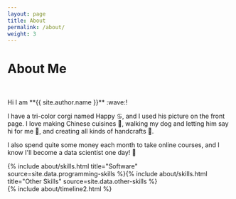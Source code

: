 ```yaml
---
layout: page
title: About
permalink: /about/
weight: 3
---
```


# **About Me**

<p>
  <br>
</p>
Hi I am **{{ site.author.name }}** :wave:!

I have a tri-color corgi named Happy ♋, and I used his picture on the front page. I love making Chinese cuisines 🥟, walking my dog and letting him say hi for me 🦮, and creating all kinds of handcrafts 🧩. 

I also spend quite some money each month to take online courses, and I know I'll become a data scientist one day! 🎉

<div class="row">
{% include about/skills.html title="Software" source=site.data.programming-skills %}{% include about/skills.html title="Other Skills" source=site.data.other-skills %}
</div>

<div class="row">
{% include about/timeline2.html %}
</div>

